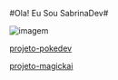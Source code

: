 #Ola! Eu Sou SabrinaDev#
<div><img src="https://ik.imagekit.io/8xavbvrh7/imagem.jpg?updatedAt=1749517677738" alt="imagem">

<a href="https://sabrinaferreiradev.github.io/projetos-pessoais/projeto-pokedev" target="_blank" rel="noopener noreferrer">projeto-pokedev</a></div>

<div>
  <a href="https://sabrinaferreiradev.github.io/projetos-pessoais/projeto-magickai/" target="_blank" rel="noopener noreferrer">projeto-magickai</a>
</div>





